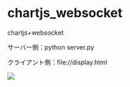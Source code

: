 # chartjs_websocket
chartjs+websocket


サーバー側：python server.py

クライアント側：file://display.html


<img src="https://github.com/covemause/documents/blob/master/chartjs_websocket.JPG" />
